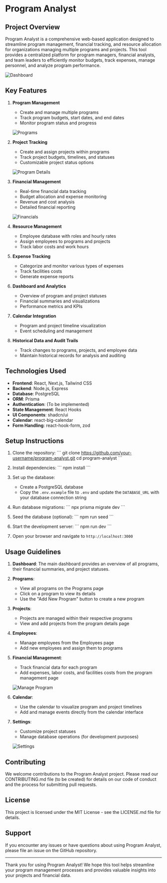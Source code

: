 # Program Analyst

## Project Overview

Program Analyst is a comprehensive web-based application designed to streamline program management, financial tracking, and resource allocation for organizations managing multiple programs and projects. This tool provides a centralized platform for program managers, financial analysts, and team leaders to efficiently monitor budgets, track expenses, manage personnel, and analyze program performance.

![Dashboard](./images/dashboard.png)

## Key Features

1. **Program Management**
   - Create and manage multiple programs
   - Track program budgets, start dates, and end dates
   - Monitor program status and progress

   ![Programs](./images/programs.png)

2. **Project Tracking**
   - Create and assign projects within programs
   - Track project budgets, timelines, and statuses
   - Customizable project status options

   ![Program Details](./images/program%20details.png)

3. **Financial Management**
   - Real-time financial data tracking
   - Budget allocation and expense monitoring
   - Revenue and cost analysis
   - Detailed financial reporting

   ![Financials](./images/financials.png)

4. **Resource Management**
   - Employee database with roles and hourly rates
   - Assign employees to programs and projects
   - Track labor costs and work hours

5. **Expense Tracking**
   - Categorize and monitor various types of expenses
   - Track facilities costs
   - Generate expense reports

6. **Dashboard and Analytics**
   - Overview of program and project statuses
   - Financial summaries and visualizations
   - Performance metrics and KPIs

7. **Calendar Integration**
   - Program and project timeline visualization
   - Event scheduling and management

8. **Historical Data and Audit Trails**
   - Track changes to programs, projects, and employee data
   - Maintain historical records for analysis and auditing

## Technologies Used

- **Frontend**: React, Next.js, Tailwind CSS
- **Backend**: Node.js, Express
- **Database**: PostgreSQL
- **ORM**: Prisma
- **Authentication**: (To be implemented)
- **State Management**: React Hooks
- **UI Components**: shadcn/ui
- **Calendar**: react-big-calendar
- **Form Handling**: react-hook-form, zod

## Setup Instructions

1. Clone the repository:
   \`\`\`
   git clone https://github.com/your-username/program-analyst.git
   cd program-analyst
   \`\`\`

2. Install dependencies:
   \`\`\`
   npm install
   \`\`\`

3. Set up the database:
   - Create a PostgreSQL database
   - Copy the `.env.example` file to `.env` and update the `DATABASE_URL` with your database connection string

4. Run database migrations:
   \`\`\`
   npx prisma migrate dev
   \`\`\`

5. Seed the database (optional):
   \`\`\`
   npm run seed
   \`\`\`

6. Start the development server:
   \`\`\`
   npm run dev
   \`\`\`

7. Open your browser and navigate to `http://localhost:3000`

## Usage Guidelines

1. **Dashboard**: The main dashboard provides an overview of all programs, their financial summaries, and project statuses.

2. **Programs**:
   - View all programs on the Programs page
   - Click on a program to view its details
   - Use the "Add New Program" button to create a new program

3. **Projects**:
   - Projects are managed within their respective programs
   - View and add projects from the program details page

4. **Employees**:
   - Manage employees from the Employees page
   - Add new employees and assign them to programs

5. **Financial Management**:
   - Track financial data for each program
   - Add expenses, labor costs, and facilities costs from the program management page

   ![Manage Program](./images/manage%20program.png)

6. **Calendar**:
   - Use the calendar to visualize program and project timelines
   - Add and manage events directly from the calendar interface

7. **Settings**:
   - Customize project statuses
   - Manage database operations (for development purposes)

   ![Settings](./images/settings.png)

## Contributing

We welcome contributions to the Program Analyst project. Please read our CONTRIBUTING.md file (to be created) for details on our code of conduct and the process for submitting pull requests.

## License

This project is licensed under the MIT License - see the LICENSE.md file for details.

## Support

If you encounter any issues or have questions about using Program Analyst, please file an issue on the GitHub repository.

---

Thank you for using Program Analyst! We hope this tool helps streamline your program management processes and provides valuable insights into your projects and financial data.

